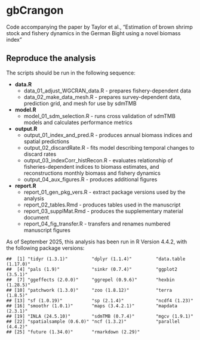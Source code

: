
# gbCrangon

Code accompanying the paper by Taylor et al., “Estimation of brown
shrimp stock and fishery dynamics in the German Bight using a novel
biomass index”

## Reproduce the analysis

The scripts should be run in the following sequence:

- **data.R**
  - data_01_adjust_WGCRAN_data.R - prepares fishery-dependent data
  - data_02_make_data_mesh.R - prepares survey-dependent data,
    prediction grid, and mesh for use by sdmTMB
- **model.R**
  - model_01_sdm_selection.R - runs cross validation of sdmTMB models
    and calculates performance metrics
- **output.R**
  - output_01_index_and_pred.R - produces annual biomass indices and
    spatial predictions  
  - output_02_discardRate.R - fits model describing temporal changes to
    discard rates
  - output_03_indexCorr_histRecon.R - evaluates relationship of
    fisheries-dependent indices to biomass estimates, and
    reconstructions monthly biomass and fishery dynamics
  - output_04_aux_figures.R - produces additional figures
- **report.R**
  - report_01_gen_pkg_vers.R - extract package versions used by the
    analysis
  - report_02_tables.Rmd - produces tables used in the manuscript
  - report_03_supplMat.Rmd - produces the supplementary material
    document
  - report_04_fig_transfer.R - transfers and renames numbered manuscript
    figures

<!-- paste(version$major, version$minor, sep = ".") -->

As of September 2025, this analysis has been run in R Version 4.4.2,
with the following package versions:

    ##  [1] "tidyr (1.3.1)"         "dplyr (1.1.4)"         "data.table (1.17.0)"  
    ##  [4] "pals (1.9)"            "sinkr (0.7.4)"         "ggplot2 (3.5.1)"      
    ##  [7] "ggeffects (2.0.0)"     "ggrepel (0.9.6)"       "hexbin (1.28.5)"      
    ## [10] "patchwork (1.3.0)"     "zoo (1.8.12)"          "terra (1.8.5)"        
    ## [13] "sf (1.0.19)"           "sp (2.1.4)"            "ncdf4 (1.23)"         
    ## [16] "smoothr (1.0.1)"       "maps (3.4.2.1)"        "mapdata (2.3.1)"      
    ## [19] "INLA (24.5.10)"        "sdmTMB (0.7.4)"        "mgcv (1.9.1)"         
    ## [22] "spatialsample (0.6.0)" "ncf (1.3.2)"           "parallel (4.4.2)"     
    ## [25] "future (1.34.0)"       "rmarkdown (2.29)"
